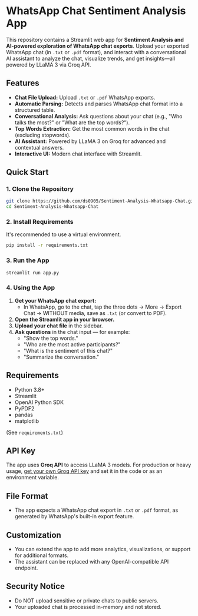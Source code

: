 # WhatsApp Chat Sentiment Analysis App

This repository contains a Streamlit web app for **Sentiment Analysis and AI-powered exploration of WhatsApp chat exports**. Upload your exported WhatsApp chat (in `.txt` or `.pdf` format), and interact with a conversational AI assistant to analyze the chat, visualize trends, and get insights—all powered by LLaMA 3 via Groq API.



## Features

- **Chat File Upload:** Upload `.txt` or `.pdf` WhatsApp exports.
- **Automatic Parsing:** Detects and parses WhatsApp chat format into a structured table.
- **Conversational Analysis:** Ask questions about your chat (e.g., "Who talks the most?" or "What are the top words?").
- **Top Words Extraction:** Get the most common words in the chat (excluding stopwords).
- **AI Assistant:** Powered by LLaMA 3 on Groq for advanced and contextual answers.
- **Interactive UI:** Modern chat interface with Streamlit.

## Quick Start

### 1. Clone the Repository

```bash
git clone https://github.com/ds0905/Sentiment-Analysis-Whatsapp-Chat.git
cd Sentiment-Analysis-Whatsapp-Chat
```

### 2. Install Requirements

It's recommended to use a virtual environment.

```bash
pip install -r requirements.txt
```

### 3. Run the App

```bash
streamlit run app.py
```

### 4. Using the App

1. **Get your WhatsApp chat export:**  
   - In WhatsApp, go to the chat, tap the three dots → More → Export Chat → WITHOUT media, save as `.txt` (or convert to PDF).
2. **Open the Streamlit app in your browser.**
3. **Upload your chat file** in the sidebar.
4. **Ask questions** in the chat input — for example:
   - "Show the top words."
   - "Who are the most active participants?"
   - "What is the sentiment of this chat?"
   - "Summarize the conversation."

## Requirements

- Python 3.8+
- Streamlit
- OpenAI Python SDK
- PyPDF2
- pandas
- matplotlib

(See `requirements.txt`)

## API Key

The app uses **Groq API** to access LLaMA 3 models.
For production or heavy usage, [get your own Groq API key](https://console.groq.com/keys) and set it in the code or as an environment variable.

## File Format

- The app expects a WhatsApp chat export in `.txt` or `.pdf` format, as generated by WhatsApp's built-in export feature.

## Customization

- You can extend the app to add more analytics, visualizations, or support for additional formats.
- The assistant can be replaced with any OpenAI-compatible API endpoint.

## Security Notice

- Do NOT upload sensitive or private chats to public servers.
- Your uploaded chat is processed in-memory and not stored.
